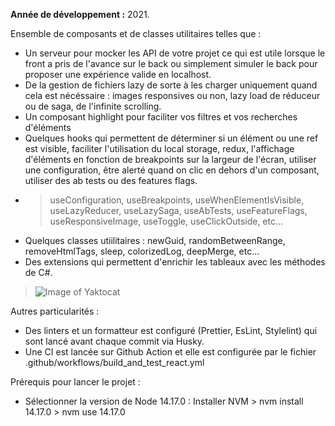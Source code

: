 **Année de développement :** 2021.</br>

Ensemble de composants et de classes utilitaires telles que :
- Un serveur pour mocker les API de votre projet ce qui est utile lorsque le front a pris de l'avance sur le back ou simplement simuler le back pour proposer une expérience valide en localhost.
- De la gestion de fichiers lazy de sorte à les charger uniquement quand cela est nécéssaire : images responsives ou non, lazy load de réduceur ou de saga, de l'infinite scrolling.
- Un composant highlight pour faciliter vos filtres et vos recherches d'éléments
- Quelques hooks qui permettent de déterminer si un élément ou une ref est visible, faciliter l'utilisation du local storage, redux, l'affichage d'éléments en fonction de breakpoints sur la largeur de l'écran, utiliser une configuration, être alerté quand on clic en dehors d'un composant, utiliser des ab tests ou des features flags.
- > useConfiguration, useBreakpoints, useWhenElementIsVisible, useLazyReducer, useLazySaga, useAbTests, useFeatureFlags, useResponsiveImage, useToggle, useClickOutside, etc...
- Quelques classes utiilitaires : newGuid, randomBetweenRange, removeHtmlTags, sleep, colorizedLog, deepMerge, etc...
- Des extensions qui permettent d'enrichir les tableaux avec les méthodes de C#.
> ![Image of Yaktocat](https://imgur.com/unknown.png)

Autres particularités :
- Des linters et un formatteur est configuré (Prettier, EsLint, Stylelint) qui sont lancé avant chaque commit via Husky.
- Une CI est lancée sur Github Action et elle est configurée par le fichier .github/workflows/build_and_test_react.yml

Prérequis pour lancer le projet :
- Sélectionner la version de Node 14.17.0 : Installer NVM > nvm install 14.17.0 > nvm use 14.17.0